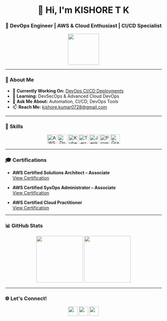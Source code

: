 <h1 align="center">👋 Hi, I'm KISHORE T K</h1>
<h3 align="center">🚀 DevOps Engineer | AWS & Cloud Enthusiast | CI/CD Specialist</h3>

<p align="center">
  <img src="https://media.giphy.com/media/2IudUHdI075HL02Pkk/giphy.gif" width="100" />
</p>

---

### 🔧 About Me
- 🔭 **Currently Working On:** [DevOps CI/CD Deployments](https://github.com/kishoretk12)  
- 🌱 **Learning:** DevSecOps & Advanced Cloud DevOps  
- 💬 **Ask Me About:** Automation, CI/CD, DevOps Tools  
- 📫 **Reach Me:** [kishore.kumar0728@gmail.com](mailto:kishore.kumar0728@gmail.com)  

---

### 🌟 Skills
<p align="center">
  <img src="https://img.shields.io/badge/AWS-FF9900?style=flat-square&logo=amazonaws&logoColor=white" alt="AWS" height="30" />
  <img src="https://img.shields.io/badge/Docker-2496ED?style=flat-square&logo=docker&logoColor=white" alt="Docker" height="30" />
  <img src="https://img.shields.io/badge/Kubernetes-326CE5?style=flat-square&logo=kubernetes&logoColor=white" alt="Kubernetes" height="30" />
  <img src="https://img.shields.io/badge/Terraform-623CE4?style=flat-square&logo=terraform&logoColor=white" alt="Terraform" height="30" />
  <img src="https://img.shields.io/badge/Jenkins-D24939?style=flat-square&logo=jenkins&logoColor=white" alt="Jenkins" height="30" />
  <img src="https://img.shields.io/badge/Prometheus-E6522C?style=flat-square&logo=prometheus&logoColor=white" alt="Prometheus" height="30" />
  <img src="https://img.shields.io/badge/Grafana-F46800?style=flat-square&logo=grafana&logoColor=white" alt="Grafana" height="30" />
</p>

---

### 🎓 Certifications
- **AWS Certified Solutions Architect – Associate**  
  [View Certification](https://www.credly.com/badges/a0912eff-f76b-4a4e-b254-47e3fdd40227/public_url)  

- **AWS Certified SysOps Administrator – Associate**  
  [View Certification](https://www.credly.com/badges/1853ae62-e0eb-4066-9a57-e3cd20978413/public_url)  

- **AWS Certified Cloud Practitioner**  
  [View Certification](https://www.credly.com/badges/6c50635f-103d-42cd-b60a-cf25877bedd8/linked_in_profile)  

---

### 📊 GitHub Stats
<div align="center">
  <img src="https://github-readme-stats.vercel.app/api?username=kishoretk12&show_icons=true&theme=radical&hide_border=true" height="150" />
  <img src="https://github-readme-stats.vercel.app/api/top-langs/?username=kishoretk12&layout=compact&theme=radical&hide_border=true" height="150" />
</div>

---

### 🌐 Let's Connect!
<p align="center">
  <a href="https://linkedin.com/in/kishore-tk"><img src="https://img.shields.io/badge/LinkedIn-0077B5?style=flat-square&logo=linkedin&logoColor=white" height="30" /></a>
  <a href="mailto:kishore.kumar0728@gmail.com"><img src="https://img.shields.io/badge/Email-D14836?style=flat-square&logo=gmail&logoColor=white" height="30" /></a>
  <a href="https://github.com/kishoretk12"><img src="https://img.shields.io/badge/GitHub-181717?style=flat-square&logo=github&logoColor=white" height="30" /></a>
</p>
